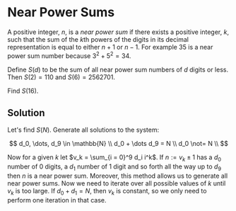 # Near Power Sums


A positive integer, $n$, is a <i>near power sum</i> if there exists a positive integer, $k$, such that the sum of the $k$th powers of the digits in its decimal representation is equal to either $n+1$ or $n-1$. For example 35 is a near power sum number because $3^2+5^2 = 34$.


Define $S(d)$ to be the sum of all near power sum numbers of $d$ digits or less. 
Then $S(2) = 110$ and $S(6) = 2562701$.


Find $S(16)$.

## Solution

Let's find $S(N)$. Generate all solutions to the system:

$$
d_0, \dots, d_9 \in \mathbb{N} \\
d_0 + \dots d_9 = N \\
d_0 \not= N \\
$$

Now for a given $k$ let $v_k = \sum_{i = 0}^9 d_i i^k$. If $n := v_k \pm 1$ has a $d_0$ number of $0$ digits, a $d_1$ number of $1$ digit and so forth all the way up to $d_9$ then $n$ is a near power sum. Moreover, this method allows us to generate all near power sums. Now we need to iterate over all possible values of $k$ until $v_k$ is too large. If $d_0 + d_1 = N$, then $v_k$ is constant, so we only need to perform one iteration in that case.